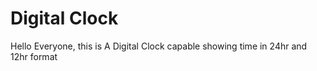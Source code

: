 
# Digital Clock

Hello Everyone, this is A Digital Clock capable showing time in 24hr and 
12hr format



